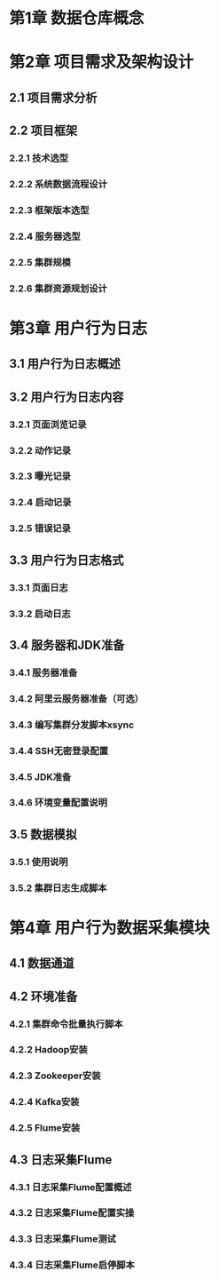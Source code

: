 # 第1章 数据仓库概念
# 第2章 项目需求及架构设计
## 2.1 项目需求分析
## 2.2 项目框架
### 2.2.1 技术选型
### 2.2.2 系统数据流程设计
### 2.2.3 框架版本选型
### 2.2.4 服务器选型
### 2.2.5 集群规模
### 2.2.6 集群资源规划设计
# 第3章 用户行为日志
## 3.1 用户行为日志概述
## 3.2 用户行为日志内容
### 3.2.1 页面浏览记录
### 3.2.2 动作记录
### 3.2.3 曝光记录
### 3.2.4 启动记录
### 3.2.5 错误记录
## 3.3 用户行为日志格式
### 3.3.1 页面日志
### 3.3.2 启动日志
## 3.4 服务器和JDK准备
### 3.4.1 服务器准备
### 3.4.2 阿里云服务器准备（可选）
### 3.4.3 编写集群分发脚本xsync
### 3.4.4 SSH无密登录配置
### 3.4.5 JDK准备
### 3.4.6 环境变量配置说明
## 3.5 数据模拟
### 3.5.1 使用说明
### 3.5.2 集群日志生成脚本
# 第4章 用户行为数据采集模块
## 4.1 数据通道
## 4.2 环境准备
### 4.2.1 集群命令批量执行脚本
### 4.2.2 Hadoop安装
### 4.2.3 Zookeeper安装
### 4.2.4 Kafka安装
### 4.2.5 Flume安装
## 4.3 日志采集Flume
### 4.3.1 日志采集Flume配置概述
### 4.3.2 日志采集Flume配置实操
### 4.3.3 日志采集Flume测试
### 4.3.4 日志采集Flume启停脚本
